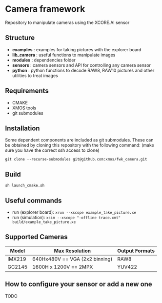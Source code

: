 # Camera framework
Repository to manipulate cameras using the XCORE.AI sensor

## Structure
- **examples**    : examples for taking pictures with the explorer board
- **lib_camera**  : useful functions to manipulate images
- **modules**     : dependencies folder
- **sensors**     : camera sensors and API for controlling any camera sensor
- **python**      : python functions to decode RAW8, RAW10 pictures and other utilities to treat images

## Requirements
- CMAKE
- XMOS tools
- git submodules 

## Installation
Some dependent components are included as git submodules. These can be obtained by cloning this repository with the following command:
(make sure you have the correct ssh access to clone)
```
git clone --recurse-submodules git@github.com:xmos/fwk_camera.git
```

## Build
```
sh launch_cmake.sh
```

## Useful commands
- run (explorer board):  ```xrun --xscope example_take_picture.xe```
- run (simulation):  ```xsim --xscope "-offline trace.xmt" build/example_take_picture.xe```

## Supported Cameras

| Model  | Max Resolution | Output Formats
| ------------- | ------------- | ------------- |
| IMX219 | 640Hx480V == VGA (2x2 binning) | RAW8
| GC2145 | 1600H x 1200V == 2MPX | YUV422

## How to configure your sensor or add a new one
TODO
